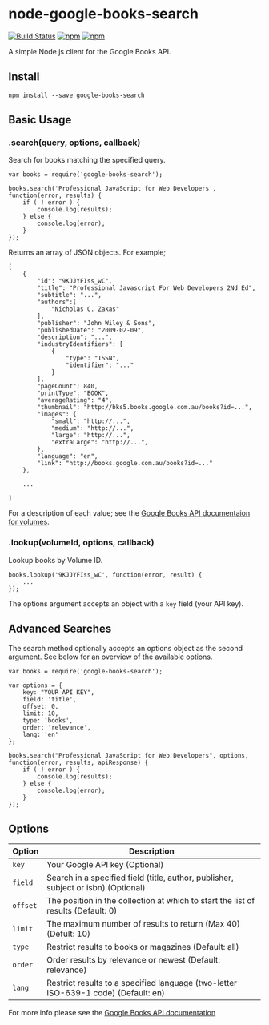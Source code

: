 # node-google-books-search

[![Build Status](https://travis-ci.org/smilledge/node-google-books-search.svg?branch=master)](https://travis-ci.org/smilledge/node-google-books-search)
[![npm](https://img.shields.io/npm/v/google-books-search.svg)](https://www.npmjs.com/package/google-books-search)
[![npm](https://img.shields.io/npm/dt/google-books-search.svg)](https://www.npmjs.com/package/google-books-search)

A simple Node.js client for the Google Books API.

## Install

    npm install --save google-books-search

## Basic Usage

### .search(query, options, callback)

Search for books matching the specified query.

    var books = require('google-books-search');

    books.search('Professional JavaScript for Web Developers', function(error, results) {
        if ( ! error ) {
            console.log(results);
        } else {
            console.log(error);
        }
    });

Returns an array of JSON objects. For example;

    [
        {
            "id": "9KJJYFIss_wC",
            "title": "Professional Javascript For Web Developers 2Nd Ed",
            "subtitle": "...",
            "authors":[
                "Nicholas C. Zakas"
            ],
            "publisher": "John Wiley & Sons",
            "publishedDate": "2009-02-09",
            "description": "...",
            "industryIdentifiers": [
                {
                    "type": "ISSN",
                    "identifier": "..."
                }
            ],
            "pageCount": 840,
            "printType": "BOOK",
            "averageRating": "4",
            "thumbnail": "http://bks5.books.google.com.au/books?id=...",
            "images": {
                "small": "http://...",
                "medium": "http://...",
                "large": "http://...",
                "extraLarge": "http://...",
            },
            "language": "en",
            "link": "http://books.google.com.au/books?id=..."
        },

        ...

    ]

For a description of each value; see the [Google Books API documentaion for volumes](https://developers.google.com/books/docs/v1/reference/volumes).

### .lookup(volumeId, options, callback)

Lookup books by Volume ID.

    books.lookup('9KJJYFIss_wC', function(error, result) {
        ...
    });

The options argument accepts an object with a `key` field (your API key).

## Advanced Searches

The search method optionally accepts an options object as the second argument. See below for an overview of the available options.

    var books = require('google-books-search');

    var options = {
        key: "YOUR API KEY",
        field: 'title',
        offset: 0,
        limit: 10,
        type: 'books',
        order: 'relevance',
        lang: 'en'
    };

    books.search("Professional JavaScript for Web Developers", options, function(error, results, apiResponse) {
        if ( ! error ) {
            console.log(results);
        } else {
            console.log(error);
        }
    });

## Options

Option | Description
--- | ---
`key` | Your Google API key (Optional)
`field` | Search in a specified field (title, author, publisher, subject or isbn) (Optional)
`offset` | The position in the collection at which to start the list of results (Default: 0)
`limit` | The maximum number of results to return (Max 40) (Defult: 10)
`type` | Restrict results to books or magazines (Default: all)
`order` | Order results by relevance or newest (Default: relevance)
`lang` | Restrict results to a specified language (two-letter ISO-639-1 code) (Default: en)

For more info please see the [Google Books API documentation](https://developers.google.com/books/docs/v1/reference/)

